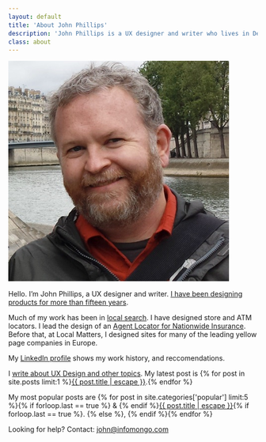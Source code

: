 ```yaml
---
layout: default
title: 'About John Phillips'
description: 'John Phillips is a UX designer and writer who lives in Denver, CO.'
class: about
---
```


<section class="white" markdown="1">
	
<div class="">
   <img src="/img/about-me.jpg" alt="Photo of John Phillips on the banks of the Seine river in Paris" class="about float border">
</div>	
	
Hello. I’m John Phillips,  a UX designer and writer. [I have been designing products for more than fifteen years][ux].

Much of my work has been in [local search][loc]. I have designed store and ATM locators. I lead the design of an [Agent Locator for Nationwide Insurance][nw]. Before that, at Local Matters, I designed sites for many of the leading yellow page companies in Europe.

My [LinkedIn profile][li] shows my work history, and reccomendations.

[li]: https://www.linkedin.com/in/johnphillipsdenver/
[ux]: /
[w]: /posts/
[nw]: /ux-design/nationwide-locator
[loc]: /ux-design/map-pins

I [write about UX Design and other topics][w]. My latest post is 
{% for post in site.posts limit:1 %}<a href="{{ post.url}}">{{ post.title | escape }}</a>.{% endfor %} 

My most popular posts are 
{% for post in site.categories['popular'] limit:5 %}{% if forloop.last == true %} & {% endif %}<a href="{{ post.url}}">{{ post.title | escape }}</a>{% if forloop.last == true %}. {% else %}, 
{% endif %}{% endfor %}

Looking for help? Contact: <a href="&#x6D;&#97;&#105;l&#116;&#x6F;:&#106;&#111;&#x68;&#x6E;&#64;&#x69;&#x6E;f&#111;&#x6D;&#x6F;&#110;&#x67;&#111;&#46;&#x63;&#111;&#109;">&#106;&#111;&#x68;&#x6E;&#64;&#x69;&#x6E;f&#111;&#x6D;&#x6F;&#110;&#x67;&#111;&#46;&#x63;&#111;&#109;</a>

</section>